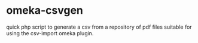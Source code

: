omeka-csvgen
============

quick php script to generate a csv from a repository of pdf files suitable for using the csv-import omeka plugin.
